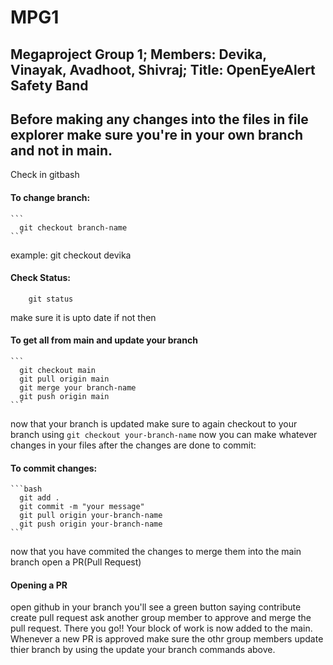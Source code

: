 # MPG1
Megaproject Group 1;
Members: Devika, Vinayak, Avadhoot, Shivraj; 
Title: OpenEyeAlert Safety Band
----------------------------------------------------
## Before making any changes into the files in file explorer make sure you're in your own branch and not in main.
Check in gitbash
#### To change branch:
    ```
      git checkout branch-name
    ```
  example: git checkout devika 
#### Check Status:
  
        git status
   
make sure it is upto date
if not then
#### To get all from main and update your branch
    ```
      git checkout main
      git pull origin main
      git merge your branch-name
      git push origin main
    ```
now that your branch is updated make sure to again checkout to your branch using
    ```
      git checkout your-branch-name
     ```
now you can make whatever changes in your files
after the changes are done to commit:
#### To commit changes:
    ```bash
      git add .
      git commit -m "your message"
      git pull origin your-branch-name
      git push origin your-branch-name
    ```
now that you have commited the changes to merge them into the main branch open a PR(Pull Request)
#### Opening a PR
  open github
  in your branch you'll see a green button saying contribute
  create pull request
  ask another group member to approve and merge the pull request.
There you go!! Your block of work is now added to the main.
Whenever a new PR is approved make sure the othr group members update thier branch by using the update your branch commands above.

